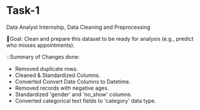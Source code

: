 # Task-1
Data Analyst Internship, Data Cleaning and Preprocessing

🎯Goal: Clean and prepare this dataset to be ready for analysis (e.g., predict who misses appointments).

💡Summary of Changes done:
- Removed duplicate rows.
- Cleaned & Standardized Columns.
- Converted Convert Date Columns to Datetime.
- Removed records with negative ages.
- Standardized 'gender' and 'no_show' columns.
- Converted categorical text fields to 'category' data type.
